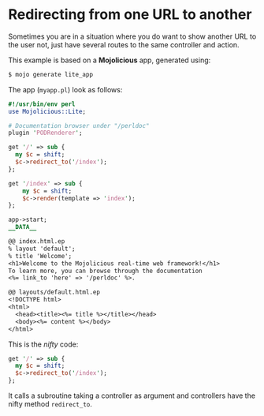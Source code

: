 # Redirecting from one URL to another

Sometimes you are in a situation where you do want to show another URL to the user not, just have several routes to the same controller and action.

This example is based on a **Mojolicious** app, generated using:

```bash
$ mojo generate lite_app
```

The app (`myapp.pl`) look as follows:

```perl
#!/usr/bin/env perl
use Mojolicious::Lite;

# Documentation browser under "/perldoc"
plugin 'PODRenderer';

get '/' => sub {
  my $c = shift;
  $c->redirect_to('/index');
};

get '/index' => sub {
    my $c = shift;
    $c->render(template => 'index');
};

app->start;
__DATA__

@@ index.html.ep
% layout 'default';
% title 'Welcome';
<h1>Welcome to the Mojolicious real-time web framework!</h1>
To learn more, you can browse through the documentation
<%= link_to 'here' => '/perldoc' %>.

@@ layouts/default.html.ep
<!DOCTYPE html>
<html>
  <head><title><%= title %></title></head>
  <body><%= content %></body>
</html>
```

This is the _nifty_ code:

```perl
get '/' => sub {
  my $c = shift;
  $c->redirect_to('/index');
};
```

It calls a subroutine taking a controller as argument and controllers have the nifty method `redirect_to`.
